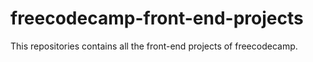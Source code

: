 # freecodecamp-front-end-projects
This repositories contains all the front-end projects of freecodecamp.
